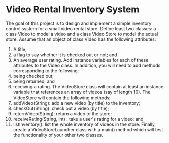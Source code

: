 # Video Rental Inventory System #
The goal of this project  is to design and implement a simple inventory control system for a small video rental store. Define least two classes: a class Video to model a video and a class Video Store to model the actual store. Assume that an object of class Video has the following attributes: 
1. A title; 
2. a flag to say whether it is checked out or not; 
and 
3. An average user rating. 
Add instance variables for each of these attributes to the Video class. In addition, you will need to add methods corresponding to the following:
1. being checked out;
2. being returned;
and
3. receiving a rating. 
The VideoStore class will contain at least an instance variable that references an array of videos (say of length 10). The VideoStore will contain the following methods:
 1. addVideo(String): add a new video (by title) to the inventory; 
 2. checkOut(String): check out a video (by title); 
 3. returnVideo(String): return a video to the store; 
 4. receiveRating(String, int) : take a user's rating for a video; and 
 5. listInventory(): list the whole inventory of videos in the store. Finally, create a VideoStoreLauncher class with a main() method which will test the functionality of your other two classes.
